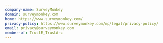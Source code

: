 ```yaml
---
company-name: SurveyMonkey
domain: surveymonkey.com
home: https://www.surveymonkey.com/
privacy-policy: https://www.surveymonkey.com/mp/legal/privacy-policy/
email: privacy@surveymonkey.com
member-of: TrustE_TrustArc
---
```




